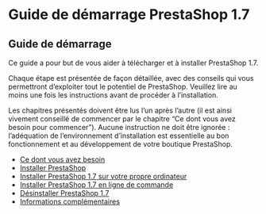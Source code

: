 # Guide de démarrage PrestaShop 1.7

## Guide de démarrage

Ce guide a pour but de vous aider à télécharger et à installer PrestaShop 1.7.

Chaque étape est présentée de façon détaillée, avec des conseils qui vous permettront d’exploiter tout le potentiel de PrestaShop. Veuillez lire au moins une fois les instructions avant de procéder à l’installation.

Les chapitres présentés doivent être lus l’un après l’autre \(il est ainsi vivement conseillé de commencer par le chapitre “Ce dont vous avez besoin pour commencer”\). Aucune instruction ne doit être ignorée : l’adéquation de l’environnement d’installation est essentielle au bon fonctionnement et au développement de votre boutique PrestaShop.

* [Ce dont vous avez besoin](ce-dont-vous-avez-besoin.md)
* [Installer PrestaShop](installer-prestashop.md)
* [Installer PrestaShop 1.7 sur votre propre ordinateur](installer-prestashop-ordinateur.md)
* [Installer PrestaShop 1.7 en ligne de commande](installer-prestashop-1.7-en-ligne-de-commande.md)
* [Désinstaller PrestaShop 1.7](desinstaller-prestashop-1.7.md)
* [Informations complémentaires](informations-complementaires.md)



